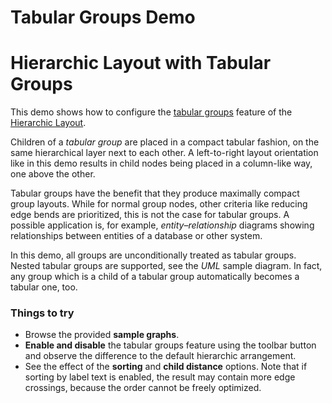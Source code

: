 <!--
 //////////////////////////////////////////////////////////////////////////////
 // @license
 // This file is part of yFiles for HTML 2.6.
 // Use is subject to license terms.
 //
 // Copyright (c) 2000-2024 by yWorks GmbH, Vor dem Kreuzberg 28,
 // 72070 Tuebingen, Germany. All rights reserved.
 //
 //////////////////////////////////////////////////////////////////////////////
-->
# Tabular Groups Demo

# Hierarchic Layout with Tabular Groups

This demo shows how to configure the [tabular groups](https://docs.yworks.com/yfileshtml/#/api/HierarchicLayoutData#tabularGroups) feature of the [Hierarchic Layout](https://docs.yworks.com/yfileshtml/#/api/HierarchicLayout).

Children of a _tabular group_ are placed in a compact tabular fashion, on the same hierarchical layer next to each other. A left-to-right layout orientation like in this demo results in child nodes being placed in a column-like way, one above the other.

Tabular groups have the benefit that they produce maximally compact group layouts. While for normal group nodes, other criteria like reducing edge bends are prioritized, this is not the case for tabular groups. A possible application is, for example, _entity–relationship_ diagrams showing relationships between entities of a database or other system.

In this demo, all groups are unconditionally treated as tabular groups. Nested tabular groups are supported, see the _UML_ sample diagram. In fact, any group which is a child of a tabular group automatically becomes a tabular one, too.

### Things to try

- Browse the provided **sample graphs**.
- **Enable and disable** the tabular groups feature using the toolbar button and observe the difference to the default hierarchic arrangement.
- See the effect of the **sorting** and **child distance** options. Note that if sorting by label text is enabled, the result may contain more edge crossings, because the order cannot be freely optimized.
